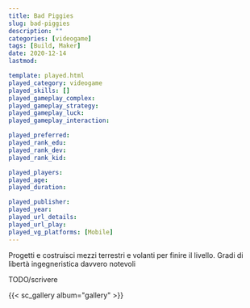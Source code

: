 ```yaml
---
title: Bad Piggies
slug: bad-piggies
description: ""
categories: [videogame]
tags: [Build, Maker]
date: 2020-12-14
lastmod: 

template: played.html
played_category: videogame
played_skills: []
played_gameplay_complex: 
played_gameplay_strategy: 
played_gameplay_luck: 
played_gameplay_interaction: 

played_preferred: 
played_rank_edu: 
played_rank_dev: 
played_rank_kid: 

played_players: 
played_age: 
played_duration: 

played_publisher: 
played_year: 
played_url_details: 
played_url_play: 
played_vg_platforms: [Mobile]
---
```


Progetti e costruisci mezzi terrestri e volanti per finire il livello. Gradi di libertà ingegneristica davvero notevoli

TODO/scrivere 


{{< sc_gallery album="gallery" >}}
